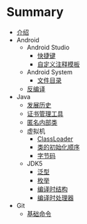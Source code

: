 # Summary

* [介绍](README.md)
* Android
    * Android Studio
        * [快捷键](Android/Android_Studio/key_map.md)
        * [自定义注释模板](Android/Android_Studio/comment_template.md)
    * Android System
        * [文件目录](Android/System/directory.md)
    * [反编译](Android/反编译.md)
* Java
    * [发展历史](Java/history.md)
    * [证书管理工具](Java/keytool.md)
    * [匿名内部类](Java/匿名内部类.md)
    * 虚拟机
        * [ClassLoader](Java/VM/ClassLoader.md)
        * [类的初始化顺序](Java/VM/ClassInit.md)
        * [字节码](Java/VM/bytecode.md)
    * JDK5
        * [泛型](Java/JDK5/generic.md)
        * [枚举](Java/JDK5/enum.md)
        * [编译时结构](Java/JDK5/编译时结构.md)
        * [编译时处理器](Java/JDK5/processor.md)
* Git
    * [基础命令](/Git/基础命令.md)

